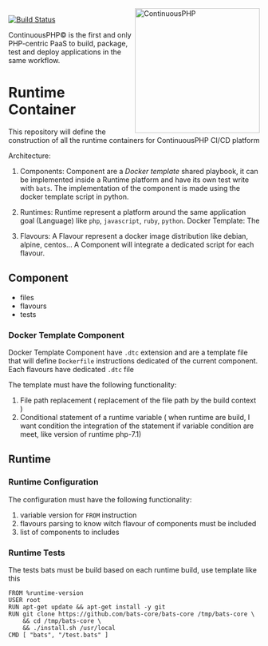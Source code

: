 <a href="http://continuous.lu">
  <img src="https://app.continuousphp.com/assets/logos/continuousphp.svg" alt="ContinuousPHP" width="250px" align="right"/>
</a>

<p align="left">
  <a href="https://continuousphp.com/git-hub/continuousphp/runtime-container"><img alt="Build Status" src="https://status.continuousphp.com/git-hub/continuousphp/cli?token=8eb1b41e-343a-41b5-b68f-179fb1ce1ffe&branch=master" /></a>
</p>

<p align="left">
    ContinuousPHP© is the first and only PHP-centric PaaS to build, package, test and deploy applications in the same workflow.
</p>

# Runtime Container

This repository will define the construction of all the runtime containers for ContinuousPHP CI/CD platform

Architecture:

  1. Components:
      Component are a *Docker template* shared playbook, it can be implemented inside a Runtime platform and have its own test write with `bats`.
      The implementation of the component is made using the docker template script in python.

  2. Runtimes:
      Runtime represent a platform around the same application goal (Language) like `php`, `javascript`, `ruby`, `python`.
      Docker Template:
        The 

  3. Flavours:
      A Flavour represent a docker image distribution like debian, alpine, centos...
      A Component will integrate a dedicated script for each flavour.


## Component

 - files
 - flavours
 - tests

### Docker Template Component

Docker Template Component have `.dtc` extension and are a template file that will define `Dockerfile` instructions dedicated of the current component.
Each flavours have dedicated `.dtc` file

The template must have the following functionality:
1. File path replacement ( replacement of the file path by the build context )
2. Conditional statement of a runtime variable ( when runtime are build, I want condition the integration of the statement if variable condition are meet, like version of runtime php-7.1)

## Runtime

### Runtime Configuration

The configuration must have the following functionality:
1. variable version for `FROM` instruction
2. flavours parsing to know witch flavour of components must be included
3. list of components to includes

### Runtime Tests

The tests bats must be build based on each runtime build, use template like this

```
FROM %runtime-version
USER root
RUN apt-get update && apt-get install -y git
RUN git clone https://github.com/bats-core/bats-core /tmp/bats-core \
    && cd /tmp/bats-core \
    && ./install.sh /usr/local
CMD [ "bats", "/test.bats" ]
```

